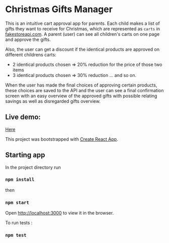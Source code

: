 # Christmas Gifts Manager 

This is an intuitive cart approval app for parents. Each child makes a list of gifts they want to receive for Christmas, which are represented as `carts` in [fakestoreapi.com](https://fakestoreapi.com/). A parent (user) can see all children's carts on one page and approve the gifts.

Also, the user can get a discount if the identical products are approved on different childrens carts:
- 2 identical products chosen => 20% reduction for the price of those two items
- 3 identical products chosen => 30% reduction … and so on.

When the user has made the final choices of approving certain products, these choices are saved to the API and the user can see a final confirmation screen with an easy overview of the approved gifts with possible relating savings as well as disregarded gifts overview.

## Live demo:

[Here](https://katerynakofanova.github.io/christmas_gifts_manager/)


This project was bootstrapped with [Create React App](https://github.com/facebook/create-react-app).

## Starting app

In the project directory run

### `npm install`

then

### `npm start`

Open [http://localhost:3000](http://localhost:3000) to view it in the browser.


To run tests :
### `npm test`



